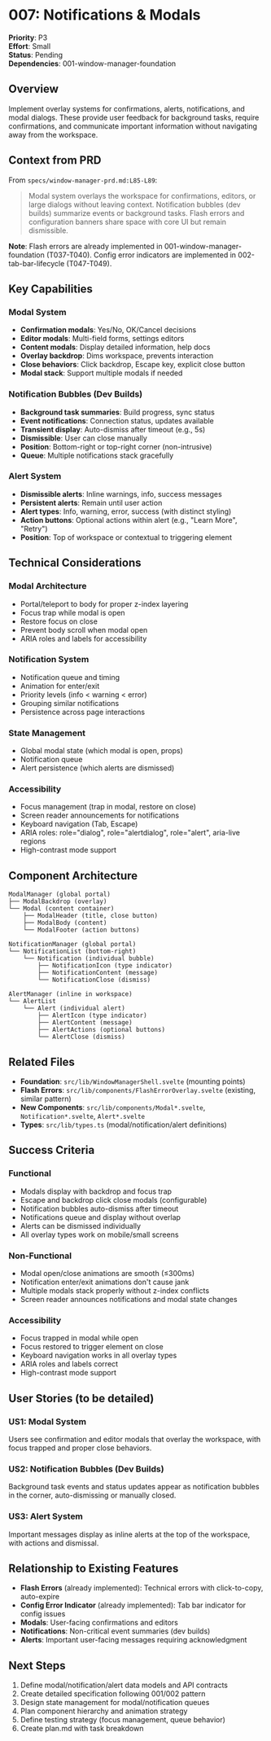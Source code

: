 # 007: Notifications & Modals

**Priority**: P3  
**Effort**: Small  
**Status**: Pending  
**Dependencies**: 001-window-manager-foundation

## Overview

Implement overlay systems for confirmations, alerts, notifications, and modal dialogs. These provide user feedback for background tasks, require confirmations, and communicate important information without navigating away from the workspace.

## Context from PRD

From `specs/window-manager-prd.md:L85-L89`:

> Modal system overlays the workspace for confirmations, editors, or large dialogs without leaving context.
> Notification bubbles (dev builds) summarize events or background tasks.
> Flash errors and configuration banners share space with core UI but remain dismissible.

**Note**: Flash errors are already implemented in 001-window-manager-foundation (T037-T040). Config error indicators are implemented in 002-tab-bar-lifecycle (T047-T049).

## Key Capabilities

### Modal System

- **Confirmation modals**: Yes/No, OK/Cancel decisions
- **Editor modals**: Multi-field forms, settings editors
- **Content modals**: Display detailed information, help docs
- **Overlay backdrop**: Dims workspace, prevents interaction
- **Close behaviors**: Click backdrop, Escape key, explicit close button
- **Modal stack**: Support multiple modals if needed

### Notification Bubbles (Dev Builds)

- **Background task summaries**: Build progress, sync status
- **Event notifications**: Connection status, updates available
- **Transient display**: Auto-dismiss after timeout (e.g., 5s)
- **Dismissible**: User can close manually
- **Position**: Bottom-right or top-right corner (non-intrusive)
- **Queue**: Multiple notifications stack gracefully

### Alert System

- **Dismissible alerts**: Inline warnings, info, success messages
- **Persistent alerts**: Remain until user action
- **Alert types**: Info, warning, error, success (with distinct styling)
- **Action buttons**: Optional actions within alert (e.g., "Learn More", "Retry")
- **Position**: Top of workspace or contextual to triggering element

## Technical Considerations

### Modal Architecture

- Portal/teleport to body for proper z-index layering
- Focus trap while modal is open
- Restore focus on close
- Prevent body scroll when modal open
- ARIA roles and labels for accessibility

### Notification System

- Notification queue and timing
- Animation for enter/exit
- Priority levels (info < warning < error)
- Grouping similar notifications
- Persistence across page interactions

### State Management

- Global modal state (which modal is open, props)
- Notification queue
- Alert persistence (which alerts are dismissed)

### Accessibility

- Focus management (trap in modal, restore on close)
- Screen reader announcements for notifications
- Keyboard navigation (Tab, Escape)
- ARIA roles: role="dialog", role="alertdialog", role="alert", aria-live regions
- High-contrast mode support

## Component Architecture

```
ModalManager (global portal)
├── ModalBackdrop (overlay)
└── Modal (content container)
    ├── ModalHeader (title, close button)
    ├── ModalBody (content)
    └── ModalFooter (action buttons)

NotificationManager (global portal)
└── NotificationList (bottom-right)
    └── Notification (individual bubble)
        ├── NotificationIcon (type indicator)
        ├── NotificationContent (message)
        └── NotificationClose (dismiss)

AlertManager (inline in workspace)
└── AlertList
    └── Alert (individual alert)
        ├── AlertIcon (type indicator)
        ├── AlertContent (message)
        ├── AlertActions (optional buttons)
        └── AlertClose (dismiss)
```

## Related Files

- **Foundation**: `src/lib/WindowManagerShell.svelte` (mounting points)
- **Flash Errors**: `src/lib/components/FlashErrorOverlay.svelte` (existing, similar pattern)
- **New Components**: `src/lib/components/Modal*.svelte`, `Notification*.svelte`, `Alert*.svelte`
- **Types**: `src/lib/types.ts` (modal/notification/alert definitions)

## Success Criteria

### Functional

- Modals display with backdrop and focus trap
- Escape and backdrop click close modals (configurable)
- Notification bubbles auto-dismiss after timeout
- Notifications queue and display without overlap
- Alerts can be dismissed individually
- All overlay types work on mobile/small screens

### Non-Functional

- Modal open/close animations are smooth (≤300ms)
- Notification enter/exit animations don't cause jank
- Multiple modals stack properly without z-index conflicts
- Screen reader announces notifications and modal state changes

### Accessibility

- Focus trapped in modal while open
- Focus restored to trigger element on close
- Keyboard navigation works in all overlay types
- ARIA roles and labels correct
- High-contrast mode support

## User Stories (to be detailed)

### US1: Modal System

Users see confirmation and editor modals that overlay the workspace, with focus trapped and proper close behaviors.

### US2: Notification Bubbles (Dev Builds)

Background task events and status updates appear as notification bubbles in the corner, auto-dismissing or manually closed.

### US3: Alert System

Important messages display as inline alerts at the top of the workspace, with actions and dismissal.

## Relationship to Existing Features

- **Flash Errors** (already implemented): Technical errors with click-to-copy, auto-expire
- **Config Error Indicator** (already implemented): Tab bar indicator for config issues
- **Modals**: User-facing confirmations and editors
- **Notifications**: Non-critical event summaries (dev builds)
- **Alerts**: Important user-facing messages requiring acknowledgment

## Next Steps

1. Define modal/notification/alert data models and API contracts
2. Create detailed specification following 001/002 pattern
3. Design state management for modal/notification queues
4. Plan component hierarchy and animation strategy
5. Define testing strategy (focus management, queue behavior)
6. Create plan.md with task breakdown
